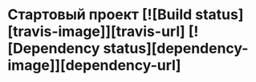 # Стартовый проект [![Build status][travis-image]][travis-url] [![Dependency status][dependency-image]][dependency-url]
